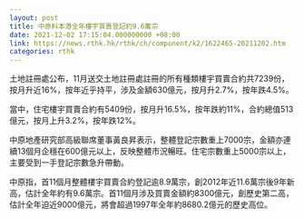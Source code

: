 ```yaml
---
layout: post
title: 中原料本港全年樓宇買賣登記約9.6萬宗
date: 2021-12-02 17:15:04.000000000 +08:00
link: https://news.rthk.hk/rthk/ch/component/k2/1622465-20211202.htm
categories: rthk
---
```


土地註冊處公布，11月送交土地註冊處註冊的所有種類樓宇買賣合約共7239份，按月升近16%，按年近乎持平，涉及金額630億元，按月升2.7%，按年跌4.5%。

當中，住宅樓宇買賣合約有5409份，按月升16.5%，按年跌約11%，合約總值513億元，按月上升3.2%，按年跌12%。

中原地產研究部高級聯席董事黃良昇表示，整體登記宗數重上7000宗，金額亦連續13個月企穩在600億元以上，反映整體市況暢旺。住宅宗數重上5000宗以上，主要受到一手登記宗數急升帶動。

中原指，首11個月整體樓宇買賣合約登記逾8.9萬宗，創2012年近11.6萬宗後9年新高，估計全年約有9.6萬宗。首11個月涉及買賣金額約8300億元，創歷史第二高，估計全年迫近9000億元，將會超過1997年全年約8680.2億元的歷史高位。
